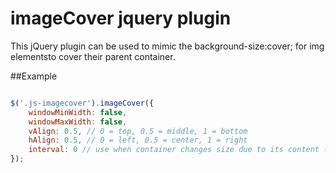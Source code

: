 imageCover jquery plugin
========================

This jQuery plugin can be used to mimic the background-size:cover; for img elementsto cover their parent container.

##Example

```javascript

$('.js-imagecover').imageCover({
	windowMinWidth: false,
	windowMaxWidth: false,
	vAlign: 0.5, // 0 = top, 0.5 = middle, 1 = bottom
	hAlign: 0.5, // 0 = left, 0.5 = center, 1 = right
	interval: 0 // use when container changes size due to its content (usually due to other images)
});

```
